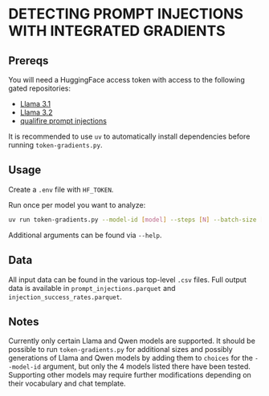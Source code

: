 # DETECTING PROMPT INJECTIONS WITH INTEGRATED GRADIENTS

## Prereqs

You will need a HuggingFace access token with access to the following gated repositories:
- [Llama 3.1](https://huggingface.co/collections/meta-llama/metas-llama-31-models-and-evals-675bfd70e574a62dd0e40565)
- [Llama 3.2](https://huggingface.co/collections/meta-llama/metas-llama-32-language-models-and-evals-675bfd70e574a62dd0e40586)
- [qualifire prompt injections](https://huggingface.co/collections/qualifire/security-6889de587237de6a6a04fdf4)

It is recommended to use `uv` to automatically install dependencies before running `token-gradients.py`.

## Usage

Create a `.env` file with `HF_TOKEN`.

Run once per model you want to analyze:
```bash
uv run token-gradients.py --model-id [model] --steps [N] --batch-size [B]
```

Additional arguments can be found via `--help`.

## Data

All input data can be found in the various top-level `.csv` files.
Full output data is available in `prompt_injections.parquet` and `injection_success_rates.parquet`.

## Notes

Currently only certain Llama and Qwen models are supported.
It should be possible to run `token-gradients.py` for additional sizes and possibly generations of Llama and Qwen models
by adding them to `choices` for the `--model-id` argument, but only the 4 models listed there have been tested.
Supporting other models may require further modifications depending on their vocabulary and chat template.

